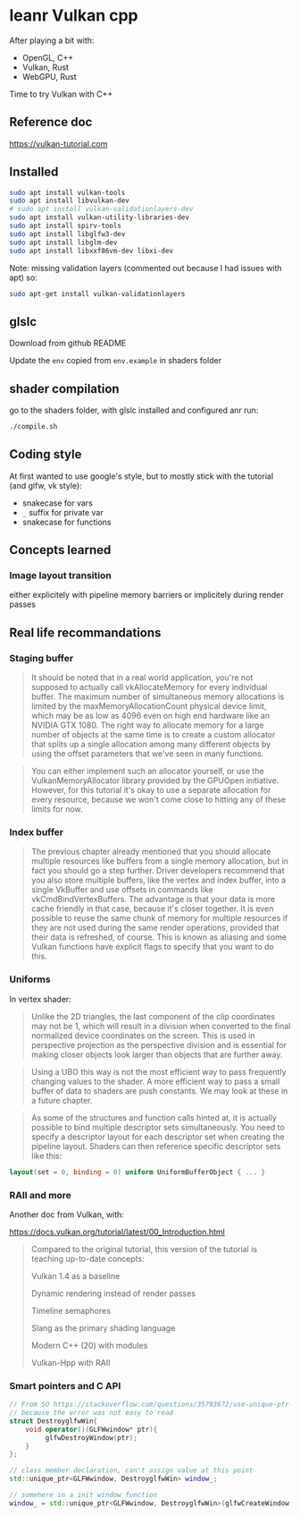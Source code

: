 # leanr Vulkan cpp

After playing a bit with:

* OpenGL, C++
* Vulkan, Rust
* WebGPU, Rust

Time to try Vulkan with C++


## Reference doc

https://vulkan-tutorial.com


## Installed

```bash
sudo apt install vulkan-tools
sudo apt install libvulkan-dev
# sudo apt install vulkan-validationlayers-dev
sudo apt install vulkan-utility-libraries-dev 
sudo apt install spirv-tools 
sudo apt install libglfw3-dev
sudo apt install libglm-dev
sudo apt install libxxf86vm-dev libxi-dev
```

Note: missing validation layers (commented out because I had issues with apt) so:

```bash
sudo apt-get install vulkan-validationlayers
```

## glslc

Download from github README

Update the `env` copied from `env.example` in shaders folder

## shader compilation

go to the shaders folder, with glslc installed and configured anr run:

```bash
./compile.sh
```

## Coding style

At first wanted to use google's style, but to mostly stick with the tutorial (and glfw, vk style):

* snakecase for vars
* `_` suffix for private var
* snakecase for functions

## Concepts learned

### Image layout transition

either explicitely with pipeline memory barriers or implicitely during render passes

## Real life recommandations

### Staging buffer

> It should be noted that in a real world application, you're not supposed to actually call vkAllocateMemory for every individual buffer. The maximum number of simultaneous memory allocations is limited by the maxMemoryAllocationCount physical device limit, which may be as low as 4096 even on high end hardware like an NVIDIA GTX 1080. The right way to allocate memory for a large number of objects at the same time is to create a custom allocator that splits up a single allocation among many different objects by using the offset parameters that we've seen in many functions.

> You can either implement such an allocator yourself, or use the VulkanMemoryAllocator library provided by the GPUOpen initiative. However, for this tutorial it's okay to use a separate allocation for every resource, because we won't come close to hitting any of these limits for now.


### Index buffer

> The previous chapter already mentioned that you should allocate multiple resources like buffers from a single memory allocation, but in fact you should go a step further. Driver developers recommend that you also store multiple buffers, like the vertex and index buffer, into a single VkBuffer and use offsets in commands like vkCmdBindVertexBuffers. The advantage is that your data is more cache friendly in that case, because it's closer together. It is even possible to reuse the same chunk of memory for multiple resources if they are not used during the same render operations, provided that their data is refreshed, of course. This is known as aliasing and some Vulkan functions have explicit flags to specify that you want to do this.


### Uniforms

In vertex shader:

> Unlike the 2D triangles, the last component of the clip coordinates may not be 1, which will result in a division when converted to the final normalized device coordinates on the screen. This is used in perspective projection as the perspective division and is essential for making closer objects look larger than objects that are further away.

> Using a UBO this way is not the most efficient way to pass frequently changing values to the shader. A more efficient way to pass a small buffer of data to shaders are push constants. We may look at these in a future chapter.

> As some of the structures and function calls hinted at, it is actually possible to bind multiple descriptor sets simultaneously. You need to specify a descriptor layout for each descriptor set when creating the pipeline layout. Shaders can then reference specific descriptor sets like this:

```glsl
layout(set = 0, binding = 0) uniform UniformBufferObject { ... }
```


### RAII and more

Another doc from Vulkan, with:


https://docs.vulkan.org/tutorial/latest/00_Introduction.html


> Compared to the original tutorial, this version of the tutorial is teaching up-to-date concepts:
>
>  Vulkan 1.4 as a baseline
>
>  Dynamic rendering instead of render passes
>
>   Timeline semaphores
>
>   Slang as the primary shading language
>
>   Modern C++ (20) with modules
>
>   Vulkan-Hpp with RAII



### Smart pointers and C API

```c++
// From SO https://stackoverflow.com/questions/35793672/use-unique-ptr-with-glfwwindow
// because the error was not easy to read
struct DestroyglfwWin{
    void operator()(GLFWwindow* ptr){
         glfwDestroyWindow(ptr);
    }
};

// class member declaration, can't assign value at this point
std::unique_ptr<GLFWwindow, DestroyglfwWin> window_;

// somehere in a init window function
window_ = std::unique_ptr<GLFWwindow, DestroyglfwWin>(glfwCreateWindow(WIDTH, HEIGHT, "Vulkan", nullptr, nullptr));
```